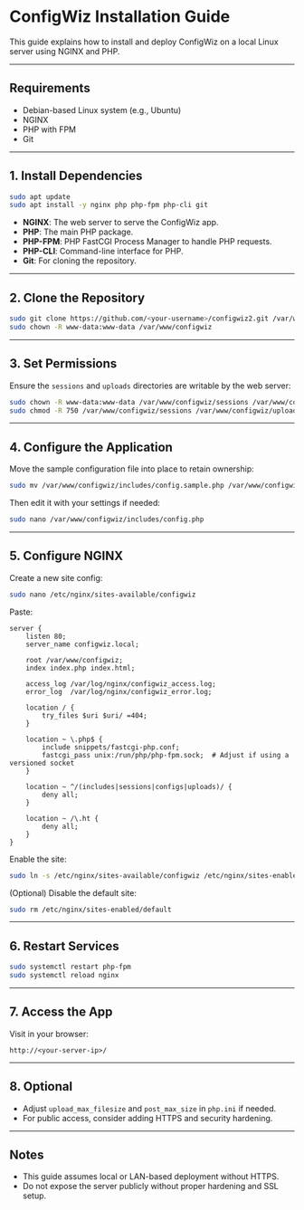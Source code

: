
# ConfigWiz Installation Guide

This guide explains how to install and deploy ConfigWiz on a local Linux server using NGINX and PHP.

---

## Requirements

- Debian-based Linux system (e.g., Ubuntu)
- NGINX
- PHP with FPM
- Git

---

## 1. Install Dependencies

```bash
sudo apt update
sudo apt install -y nginx php php-fpm php-cli git
```

- **NGINX**: The web server to serve the ConfigWiz app.
- **PHP**: The main PHP package.
- **PHP-FPM**: PHP FastCGI Process Manager to handle PHP requests.
- **PHP-CLI**: Command-line interface for PHP.
- **Git**: For cloning the repository.

---

## 2. Clone the Repository

```bash
sudo git clone https://github.com/<your-username>/configwiz2.git /var/www/configwiz
sudo chown -R www-data:www-data /var/www/configwiz
```

---

## 3. Set Permissions

Ensure the `sessions` and `uploads` directories are writable by the web server:

```bash
sudo chown -R www-data:www-data /var/www/configwiz/sessions /var/www/configwiz/uploads
sudo chmod -R 750 /var/www/configwiz/sessions /var/www/configwiz/uploads
```

---

## 4. Configure the Application

Move the sample configuration file into place to retain ownership:

```bash
sudo mv /var/www/configwiz/includes/config.sample.php /var/www/configwiz/includes/config.php
```

Then edit it with your settings if needed:

```bash
sudo nano /var/www/configwiz/includes/config.php
```

---

## 5. Configure NGINX

Create a new site config:

```bash
sudo nano /etc/nginx/sites-available/configwiz
```

Paste:

```nginx
server {
    listen 80;
    server_name configwiz.local;

    root /var/www/configwiz;
    index index.php index.html;

    access_log /var/log/nginx/configwiz_access.log;
    error_log  /var/log/nginx/configwiz_error.log;

    location / {
        try_files $uri $uri/ =404;
    }

    location ~ \.php$ {
        include snippets/fastcgi-php.conf;
        fastcgi_pass unix:/run/php/php-fpm.sock;  # Adjust if using a versioned socket
    }

    location ~ ^/(includes|sessions|configs|uploads)/ {
        deny all;
    }

    location ~ /\.ht {
        deny all;
    }
}
```

Enable the site:

```bash
sudo ln -s /etc/nginx/sites-available/configwiz /etc/nginx/sites-enabled/
```

(Optional) Disable the default site:

```bash
sudo rm /etc/nginx/sites-enabled/default
```

---

## 6. Restart Services

```bash
sudo systemctl restart php-fpm
sudo systemctl reload nginx
```

---

## 7. Access the App

Visit in your browser:

```
http://<your-server-ip>/
```

---

## 8. Optional

- Adjust `upload_max_filesize` and `post_max_size` in `php.ini` if needed.
- For public access, consider adding HTTPS and security hardening.

---

## Notes

- This guide assumes local or LAN-based deployment without HTTPS.
- Do not expose the server publicly without proper hardening and SSL setup.